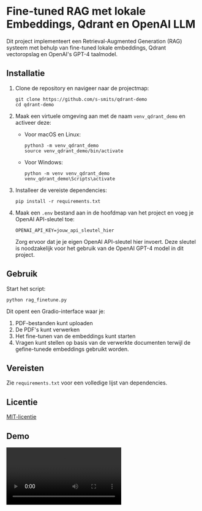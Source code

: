 # Fine-tuned RAG met lokale Embeddings, Qdrant en OpenAI LLM

Dit project implementeert een Retrieval-Augmented Generation (RAG) systeem met behulp van fine-tuned lokale embeddings, Qdrant vectoropslag en OpenAI's GPT-4 taalmodel.

## Installatie

1. Clone de repository en navigeer naar de projectmap:
   ```
   git clone https://github.com/s-smits/qdrant-demo
   cd qdrant-demo
   ```

2. Maak een virtuele omgeving aan met de naam `venv_qdrant_demo` en activeer deze:
   - Voor macOS en Linux:
     ```
     python3 -m venv_qdrant_demo
     source venv_qdrant_demo/bin/activate
     ```
   - Voor Windows:
     ```
     python -m venv venv_qdrant_demo
     venv_qdrant_demo\Scripts\activate
     ```

3. Installeer de vereiste dependencies:
   ```
   pip install -r requirements.txt
   ```

4. Maak een `.env` bestand aan in de hoofdmap van het project en voeg je OpenAI API-sleutel toe:
   ```
   OPENAI_API_KEY=jouw_api_sleutel_hier
   ```

   Zorg ervoor dat je je eigen OpenAI API-sleutel hier invoert. Deze sleutel is noodzakelijk voor het gebruik van de OpenAI GPT-4 model in dit project.

## Gebruik

Start het script:
```
python rag_finetune.py
```

Dit opent een Gradio-interface waar je:
1. PDF-bestanden kunt uploaden
2. De PDF's kunt verwerken
3. Het fine-tunen van de embeddings kunt starten
4. Vragen kunt stellen op basis van de verwerkte documenten terwijl de gefine-tunede embeddings gebruikt worden.

## Vereisten

Zie `requirements.txt` voor een volledige lijst van dependencies.

## Licentie

[MIT-licentie](LICENSE)

## Demo
<video src="https://github.com/user-attachments/assets/b854534c-fcd4-44af-b907-94c309552709" controls="controls" style="max-width: 730px;">
</video>
